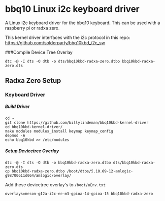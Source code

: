 # bbq10 Linux i2c keyboard driver

A Linux i2c keyboard driver for the bbq10 keyboard.  This can be used with a raspberry pi or radxa zero.

This kernel driver interfaces with the i2c protocol in this repo: https://github.com/solderparty/bbq10kbd_i2c_sw



###Compile Device Tree Overlay
```
dtc -@ -I dts -O dtb -o dts/bbq10kbd-radxa-zero.dtbo bbq10kbd-radxa-zero.dts
```



## Radxa Zero Setup

### Keyboard Driver

##### Build Driver
```
cd ~
git clone https://github.com/billylindeman/bbq10kbd-kernel-driver 
cd bbq10kbd-kernel-driver/
make modules modules_install keymap keymap_config
depmod -A
echo bbq10kbd >> /etc/modules
```

##### Setup Devicetree Overlay
```
dtc -@ -I dts -O dtb -o bbq10kbd-radxa-zero.dtbo dts/bbq10kbd-radxa-zero.dts 
cp bbq10kbd-radxa-zero.dtbo /boot/dtbs/5.10.69-12-amlogic-g98700611d064/amlogic/overlay/
```

Add these devicetree overlay's to `/boot/uEnv.txt`
```
overlays=meson-g12a-i2c-ee-m3-gpioa-14-gpioa-15 bbq10kbd-radxa-zero
```
